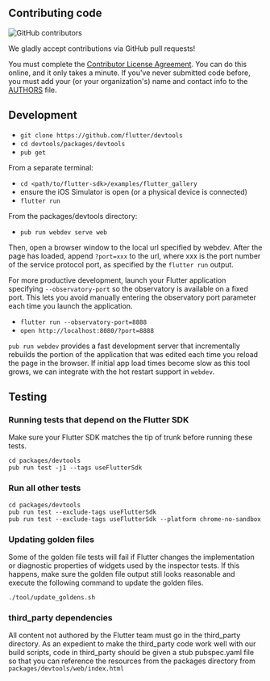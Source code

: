 ## Contributing code

![GitHub contributors](https://img.shields.io/github/contributors/flutter/devtools.svg)

We gladly accept contributions via GitHub pull requests!

You must complete the
[Contributor License Agreement](https://cla.developers.google.com/clas).
You can do this online, and it only takes a minute. If you've never submitted code before,
you must add your (or your organization's) name and contact info to the [AUTHORS](AUTHORS)
file.

## Development

- `git clone https://github.com/flutter/devtools`
- `cd devtools/packages/devtools`
- `pub get`

From a separate terminal:
- `cd <path/to/flutter-sdk>/examples/flutter_gallery`
- ensure the iOS Simulator is open (or a physical device is connected)
- `flutter run`

From the packages/devtools directory:
- `pub run webdev serve web`

Then, open a browser window to the local url specified by webdev. After the page has loaded, append
`?port=xxx` to the url, where xxx is the port number of the service protocol port, as specified by 
the `flutter run` output.

For more productive development, launch your Flutter application specifying
`--observatory-port` so the observatory is available on a fixed port. This
lets you avoid manually entering the observatory port parameter each time
you launch the application.

- `flutter run --observatory-port=8888`
- `open http://localhost:8080/?port=8888`

`pub run webdev` provides a fast development server that incrementally
rebuilds the portion of the application that was edited each time you reload
the page in the browser. If initial app load times become slow as this tool
grows, we can integrate with the hot restart support in `webdev`.

## Testing

### Running tests that depend on the Flutter SDK

Make sure your Flutter SDK matches the tip of trunk before
running these tests.

```
cd packages/devtools
pub run test -j1 --tags useFlutterSdk
```

### Run all other tests

```
cd packages/devtools
pub run test --exclude-tags useFlutterSdk
pub run test --exclude-tags useFlutterSdk --platform chrome-no-sandbox
```

### Updating golden files

Some of the golden file tests will fail if Flutter changes the implementation or diagnostic
properties of widgets used by the inspector tests. If this happens, make sure the golden
file output still looks reasonable and execute the following command to update the golden files.

```
./tool/update_goldens.sh
```

### third_party dependencies

All content not authored by the Flutter team must go in the third_party
directory. As an expedient to make the third_party code work well with our build scripts,
code in third_party should be given a stub pubspec.yaml file so that you can
reference the resources from the packages directory from
`packages/devtools/web/index.html`
